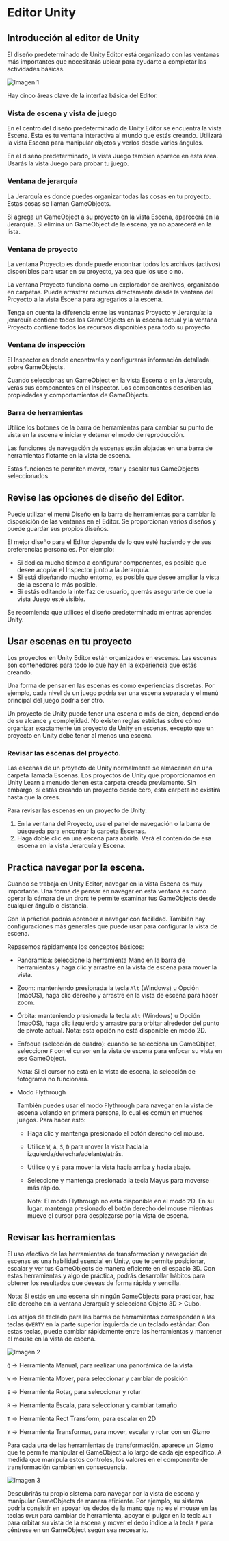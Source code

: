 # Editor Unity

## Introducción al editor de Unity

El diseño predeterminado de Unity Editor está organizado con las ventanas más importantes que necesitarás ubicar para ayudarte a completar las actividades básicas.

![Imagen 1](./img/imagen3.png)

Hay cinco áreas clave de la interfaz básica del Editor.

### Vista de escena y vista de juego

En el centro del diseño predeterminado de Unity Editor se encuentra la vista Escena. Esta es tu ventana interactiva al mundo que estás creando. Utilizará la vista Escena para manipular objetos y verlos desde varios ángulos.

En el diseño predeterminado, la vista Juego también aparece en esta área. Usarás la vista Juego para probar tu juego.

### Ventana de jerarquía

La Jerarquía es donde puedes organizar todas las cosas en tu proyecto. Estas cosas se llaman GameObjects.

Si agrega un GameObject a su proyecto en la vista Escena, aparecerá en la Jerarquía. Si elimina un GameObject de la escena, ya no aparecerá en la lista.

### Ventana de proyecto

La ventana Proyecto es donde puede encontrar todos los archivos (activos) disponibles para usar en su proyecto, ya sea que los use o no.

La ventana Proyecto funciona como un explorador de archivos, organizado en carpetas. Puede arrastrar recursos directamente desde la ventana del Proyecto a la vista Escena para agregarlos a la escena.

Tenga en cuenta la diferencia entre las ventanas Proyecto y Jerarquía: la jerarquía contiene todos los GameObjects en la escena actual y la ventana Proyecto contiene todos los recursos disponibles para todo su proyecto.

### Ventana de inspección

El Inspector es donde encontrarás y configurarás información detallada sobre GameObjects.

Cuando seleccionas un GameObject en la vista Escena o en la Jerarquía, verás sus componentes en el Inspector. Los componentes describen las propiedades y comportamientos de GameObjects.

### Barra de herramientas

Utilice los botones de la barra de herramientas para cambiar su punto de vista en la escena e iniciar y detener el modo de reproducción.

Las funciones de navegación de escenas están alojadas en una barra de herramientas flotante en la vista de escena.

Estas funciones te permiten mover, rotar y escalar tus GameObjects seleccionados.

## Revise las opciones de diseño del Editor.

Puede utilizar el menú Diseño en la barra de herramientas para cambiar la disposición de las ventanas en el Editor. Se proporcionan varios diseños y puede guardar sus propios diseños.

El mejor diseño para el Editor depende de lo que esté haciendo y de sus preferencias personales. Por ejemplo:

- Si dedica mucho tiempo a configurar componentes, es posible que desee acoplar el Inspector junto a la Jerarquía.
- Si está diseñando mucho entorno, es posible que desee ampliar la vista de la escena lo más posible.
- Si estás editando la interfaz de usuario, querrás asegurarte de que la vista Juego esté visible.

Se recomienda que utilices el diseño predeterminado mientras aprendes Unity.

## Usar escenas en tu proyecto

Los proyectos en Unity Editor están organizados en escenas. Las escenas son contenedores para todo lo que hay en la experiencia que estás creando.

Una forma de pensar en las escenas es como experiencias discretas. Por ejemplo, cada nivel de un juego podría ser una escena separada y el menú principal del juego podría ser otro.

Un proyecto de Unity puede tener una escena o más de cien, dependiendo de su alcance y complejidad. No existen reglas estrictas sobre cómo organizar exactamente un proyecto de Unity en escenas, excepto que un proyecto en Unity debe tener al menos una escena.

### Revisar las escenas del proyecto.

Las escenas de un proyecto de Unity normalmente se almacenan en una carpeta llamada Escenas. Los proyectos de Unity que proporcionamos en Unity Learn a menudo tienen esta carpeta creada previamente. Sin embargo, si estás creando un proyecto desde cero, esta carpeta no existirá hasta que la crees.

Para revisar las escenas en un proyecto de Unity:

1. En la ventana del Proyecto, use el panel de navegación o la barra de búsqueda para encontrar la carpeta Escenas.
2. Haga doble clic en una escena para abrirla. Verá el contenido de esa escena en la vista Jerarquía y Escena.

## Practica navegar por la escena.

Cuando se trabaja en Unity Editor, navegar en la vista Escena es muy importante. Una forma de pensar en navegar en esta ventana es como operar la cámara de un dron: te permite examinar tus GameObjects desde cualquier ángulo o distancia.

Con la práctica podrás aprender a navegar con facilidad. También hay configuraciones más generales que puede usar para configurar la vista de escena.

Repasemos rápidamente los conceptos básicos:

- Panorámica: seleccione la herramienta Mano en la barra de herramientas y haga clic y arrastre en la vista de escena para mover la vista.
- Zoom: manteniendo presionada la tecla `Alt` (Windows) u Opción (macOS), haga clic derecho y arrastre en la vista de escena para hacer zoom.
- Órbita: manteniendo presionada la tecla `Alt` (Windows) u Opción (macOS), haga clic izquierdo y arrastre para orbitar alrededor del punto de pivote actual. Nota: esta opción no está disponible en modo 2D.
- Enfoque (selección de cuadro): cuando se selecciona un GameObject, seleccione `F` con el cursor en la vista de escena para enfocar su vista en ese GameObject.
    
    Nota: Si el cursor no está en la vista de escena, la selección de fotograma no funcionará.
    
- Modo Flythrough
    
    También puedes usar el modo Flythrough para navegar en la vista de escena volando en primera persona, lo cual es común en muchos juegos. Para hacer esto:
    
    - Haga clic y mantenga presionado el botón derecho del mouse.
    - Utilice `W`, `A`, `S`, `D` para mover la vista hacia la izquierda/derecha/adelante/atrás.
    - Utilice `Q` y `E` para mover la vista hacia arriba y hacia abajo.
    - Seleccione y mantenga presionada la tecla Mayus para moverse más rápido.
        
        Nota: El modo Flythrough no está disponible en el modo 2D. En su lugar, mantenga presionado el botón derecho del mouse mientras mueve el cursor para desplazarse por la vista de escena.
        

## Revisar las herramientas

El uso efectivo de las herramientas de transformación y navegación de escenas es una habilidad esencial en Unity, que te permite posicionar, escalar y ver tus GameObjects de manera eficiente en el espacio 3D. Con estas herramientas y algo de práctica, podrás desarrollar hábitos para obtener los resultados que deseas de forma rápida y sencilla.

Nota: Si estás en una escena sin ningún GameObjects para practicar, haz clic derecho en la ventana Jerarquía y selecciona Objeto 3D > Cubo.

Los atajos de teclado para las barras de herramientas corresponden a las teclas `QWERTY` en la parte superior izquierda de un teclado estándar. Con estas teclas, puede cambiar rápidamente entre las herramientas y mantener el mouse en la vista de escena.

![Imagen 2](./img/imagen4.png)

`Q` → Herramienta Manual, para realizar una panorámica de la vista

`W` → Herramienta Mover, para seleccionar y cambiar de posición

`E` → Herramienta Rotar, para seleccionar y rotar

`R` → Herramienta Escala, para seleccionar y cambiar tamaño

`T` → Herramienta Rect Transform, para escalar en 2D

`Y` → Herramienta Transformar, para mover, escalar y rotar con un Gizmo

Para cada una de las herramientas de transformación, aparece un Gizmo que te permite manipular el GameObject a lo largo de cada eje específico. A medida que manipula estos controles, los valores en el componente de transformación cambian en consecuencia.

![Imagen 3](./img/imagen5.png)

Descubrirás tu propio sistema para navegar por la vista de escena y manipular GameObjects de manera eficiente. Por ejemplo, su sistema podría consistir en apoyar los dedos de la mano que no es el mouse en las teclas `QWER` para cambiar de herramienta, apoyar el pulgar en la tecla `ALT` para orbitar su vista de la escena y mover el dedo índice a la tecla `F` para céntrese en un GameObject según sea necesario.
